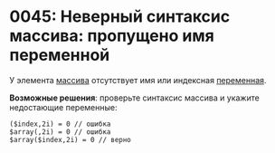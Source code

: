 # 0045: Неверный синтаксис массива: пропущено имя переменной

У элемента [массива](../../coding/arrays.md#obshii-sintaksis) отсутствует имя или индексная [переменная](../../coding/variables.md).

**Возможные решения**: проверьте синтаксис массива и укажите недостающие переменные:

```text
($index,2i) = 0 // ошибка
$array(,2i) = 0 // ошибка
$array($index,2i) = 0 // верно
```



